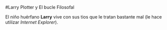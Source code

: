 #Larry Plotter y El bucle Filosofal

El niño huérfano **Larry** vive con sus tios que le tratan bastante mal
(le hace utilizar *Internet Explorer*).
